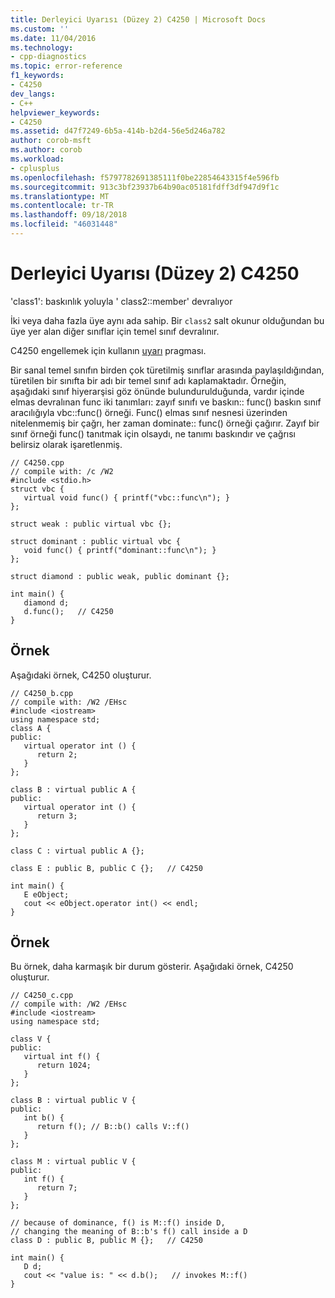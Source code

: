 ```yaml
---
title: Derleyici Uyarısı (Düzey 2) C4250 | Microsoft Docs
ms.custom: ''
ms.date: 11/04/2016
ms.technology:
- cpp-diagnostics
ms.topic: error-reference
f1_keywords:
- C4250
dev_langs:
- C++
helpviewer_keywords:
- C4250
ms.assetid: d47f7249-6b5a-414b-b2d4-56e5d246a782
author: corob-msft
ms.author: corob
ms.workload:
- cplusplus
ms.openlocfilehash: f5797782691385111f0be22854643315f4e596fb
ms.sourcegitcommit: 913c3bf23937b64b90ac05181fdff3df947d9f1c
ms.translationtype: MT
ms.contentlocale: tr-TR
ms.lasthandoff: 09/18/2018
ms.locfileid: "46031448"
---
```

# <a name="compiler-warning-level-2-c4250"></a>Derleyici Uyarısı (Düzey 2) C4250

'class1': baskınlık yoluyla ' class2::member' devralıyor

İki veya daha fazla üye aynı ada sahip. Bir `class2` salt okunur olduğundan bu üye yer alan diğer sınıflar için temel sınıf devralınır.

C4250 engellemek için kullanın [uyarı](../../preprocessor/warning.md) pragması.

Bir sanal temel sınıfın birden çok türetilmiş sınıflar arasında paylaşıldığından, türetilen bir sınıfta bir adı bir temel sınıf adı kaplamaktadır. Örneğin, aşağıdaki sınıf hiyerarşisi göz önünde bulundurulduğunda, vardır içinde elmas devralınan func iki tanımları: zayıf sınıfı ve baskın:: func() baskın sınıf aracılığıyla vbc::func() örneği. Func() elmas sınıf nesnesi üzerinden nitelenmemiş bir çağrı, her zaman dominate:: func() örneği çağırır.  Zayıf bir sınıf örneği func() tanıtmak için olsaydı, ne tanımı baskındır ve çağrısı belirsiz olarak işaretlenmiş.

```
// C4250.cpp
// compile with: /c /W2
#include <stdio.h>
struct vbc {
   virtual void func() { printf("vbc::func\n"); }
};

struct weak : public virtual vbc {};

struct dominant : public virtual vbc {
   void func() { printf("dominant::func\n"); }
};

struct diamond : public weak, public dominant {};

int main() {
   diamond d;
   d.func();   // C4250
}
```

## <a name="example"></a>Örnek

Aşağıdaki örnek, C4250 oluşturur.

```
// C4250_b.cpp
// compile with: /W2 /EHsc
#include <iostream>
using namespace std;
class A {
public:
   virtual operator int () {
      return 2;
   }
};

class B : virtual public A {
public:
   virtual operator int () {
      return 3;
   }
};

class C : virtual public A {};

class E : public B, public C {};   // C4250

int main() {
   E eObject;
   cout << eObject.operator int() << endl;
}
```

## <a name="example"></a>Örnek

Bu örnek, daha karmaşık bir durum gösterir. Aşağıdaki örnek, C4250 oluşturur.

```
// C4250_c.cpp
// compile with: /W2 /EHsc
#include <iostream>
using namespace std;

class V {
public:
   virtual int f() {
      return 1024;
   }
};

class B : virtual public V {
public:
   int b() {
      return f(); // B::b() calls V::f()
   }
};

class M : virtual public V {
public:
   int f() {
      return 7;
   }
};

// because of dominance, f() is M::f() inside D,
// changing the meaning of B::b's f() call inside a D
class D : public B, public M {};   // C4250

int main() {
   D d;
   cout << "value is: " << d.b();   // invokes M::f()
}
```